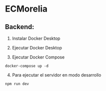 # ECMorelia

## Backend:

1. Instalar Docker Desktop

2. Ejecutar Docker Desktop

3. Ejecutar Docker Compose

```
docker-compose up -d
```

4. Para ejecutar el servidor en modo desarrollo

```
npm run dev
```
